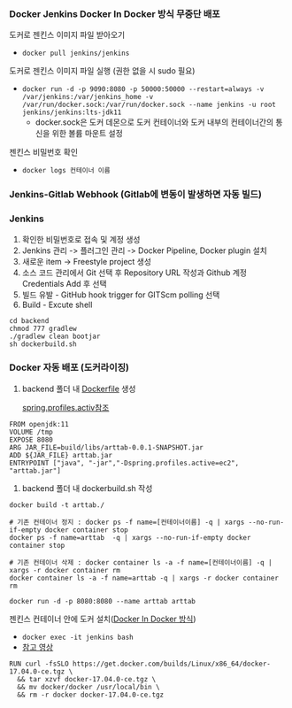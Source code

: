 ### Docker Jenkins Docker In Docker 방식 무중단 배포

도커로 젠킨스 이미지 파일 받아오기

- `docker pull jenkins/jenkins`

도커로 젠킨스 이미지 파일 실행 (권한 없을 시 sudo 필요)

- `docker run -d -p 9090:8080 -p 50000:50000 --restart=always -v /var/jenkins:/var/jenkins_home -v /var/run/docker.sock:/var/run/docker.sock --name jenkins -u root jenkins/jenkins:lts-jdk11`
    - docker.sock은 도커 데몬으로 도커 컨테이너와 도커 내부의 컨테이너간의 통신을 위한 볼륨 마운트 설정

젠킨스 비밀번호 확인

- `docker logs 컨테이너 이름`

### Jenkins-Gitlab Webhook (Gitlab에 변동이 발생하면 자동 빌드)

### Jenkins

1. 확인한 비밀번호로 접속 및 계정 생성
2. Jenkins 관리 -> 플러그인 관리 -> Docker Pipeline, Docker plugin 설치
3. 새로운 item -> Freestyle project 생성
4. 소스 코드 관리에서 Git 선택 후 Repository URL 작성과 Github 계정 Credentials Add 후 선택
5. 빌드 유발 - GitHub hook trigger for GITScm polling 선택
6. Build - Excute shell

```docker
cd backend
chmod 777 gradlew
./gradlew clean bootjar
sh dockerbuild.sh

```

### Docker 자동 배포 (도커라이징)

1. backend 폴더 내 [Dockerfile](https://ozofweird.tistory.com/entry/Docker-Docker-Compose%EB%A5%BC-%EC%9D%B4%EC%9A%A9%ED%95%9C-%EB%AC%B4%EC%A4%91%EB%8B%A8-%EB%B0%B0%ED%8F%AC) 생성 
    
    [spring.profiles.activ참조](https://wonit.tistory.com/501)
    

```
FROM openjdk:11
VOLUME /tmp
EXPOSE 8080
ARG JAR_FILE=build/libs/arttab-0.0.1-SNAPSHOT.jar
ADD ${JAR_FILE} arttab.jar
ENTRYPOINT ["java", "-jar","-Dspring.profiles.active=ec2", "arttab.jar"]

```

1. backend 폴더 내 dockerbuild.sh 작성

```
docker build -t arttab./

# 기존 컨테이너 정지 : docker ps -f name=[컨테이너이름] -q | xargs --no-run-if-empty docker container stop
docker ps -f name=arttab  -q | xargs --no-run-if-empty docker container stop

# 기존 컨테이너 삭제 : docker container ls -a -f name=[컨테이너이름] -q | xargs -r docker container rm
docker container ls -a -f name=arttab -q | xargs -r docker container rm

docker run -d -p 8080:8080 --name arttab arttab

```

젠킨스 컨테이너 안에 도커 설치([Docker In Docker 방식](https://m.blog.naver.com/PostView.naver?isHttpsRedirect=true&blogId=isc0304&logNo=222274955992))

- `docker exec -it jenkins bash`
- [참고 영상](https://www.youtube.com/watch?v=BUg2kDfhsks&t=181)

```
RUN curl -fsSLO https://get.docker.com/builds/Linux/x86_64/docker-17.04.0-ce.tgz \
  && tar xzvf docker-17.04.0-ce.tgz \
  && mv docker/docker /usr/local/bin \
  && rm -r docker docker-17.04.0-ce.tgz
```
